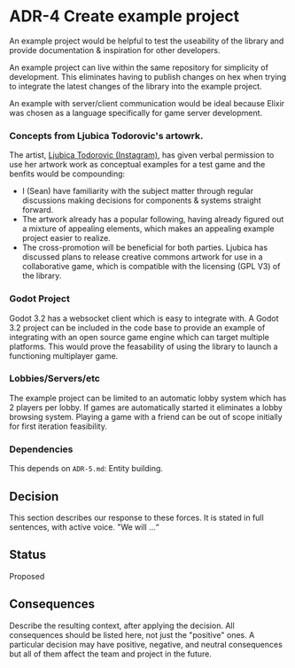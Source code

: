 # ADR-4 Create example project

An example project would be helpful to test the useability of the library and provide documentation & inspiration for other developers.

An example project can live within the same repository for simplicity of development.  This eliminates having to publish changes on hex when trying to integrate the latest changes of the library into the example project.

An example with server/client communication would be ideal because Elixir was chosen as a language specifically for game server development.

### Concepts from Ljubica Todorovic's artowrk.

The artist, [Ljubica Todorovic (Instagram)](https://www.instagram.com/ljubljubs/), has given verbal permission to use her artwork work as conceptual examples for a test game and the benfits would be compounding:

* I (Sean) have familiarity with the subject matter through regular discussions making decisions for components & systems straight forward.
* The artwork already has a popular following, having already figured out a mixture of appealing elements, which makes an appealing example project easier to realize.
* The cross-promotion will be beneficial for both parties.  Ljubica has discussed plans to release creative commons artwork for use in a collaborative game, which is compatible with the licensing (GPL V3) of the library.

### Godot Project

Godot 3.2 has a websocket client which is easy to integrate with. A Godot 3.2 project can be included in the code base to provide an example of integrating with an open source game engine which can target multiple platforms. This would prove the feasability of using the library to launch a functioning multiplayer game.

### Lobbies/Servers/etc

The example project can be limited to an automatic lobby system which has 2 players per lobby. If games are automatically started it eliminates a lobby browsing system. Playing a game with a friend can be out of scope initially for first iteration feasibility.

### Dependencies

This depends on `ADR-5.md`: Entity building.

## Decision

This section describes our response to these forces. It is stated in full sentences, with active voice. "We will ...“

## Status

Proposed

## Consequences

Describe the resulting context, after applying the decision. All consequences should be listed here, not just the "positive" ones. A particular decision may have positive, negative, and neutral consequences but all of them affect the team and project in the future.